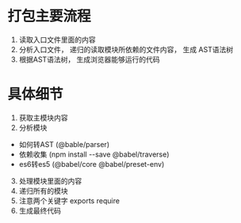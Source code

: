 # 打包主要流程
1. 读取入口文件里面的内容
2. 分析入口文件， 递归的读取模块所依赖的文件内容， 生成 AST语法树
3. 根据AST语法树， 生成浏览器能够运行的代码


# 具体细节
1. 获取主模块内容
2. 分析模块
  - 如何转AST (@bable/parser)
  - 依赖收集 (npm install --save @babel/traverse)
  - es6转es5 (@babel/core  @babel/preset-env)
3. 处理模块里面的内容
4. 递归所有的模块
5. 注意两个关键字 exports require
6. 生成最终代码